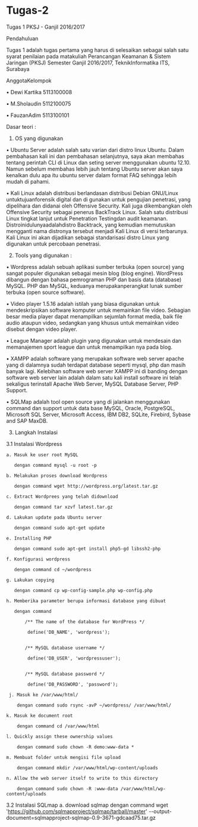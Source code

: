 # Tugas-2

Tugas 1 PKSJ - Ganjil 2016/2017

Pendahuluan

Tugas 1 adalah tugas pertama yang harus di selesaikan sebagai salah satu syarat penilaian pada matakuliah Perancangan Keamanan & Sistem Jaringan (PKSJ) Semester Ganjil 2016/2017, TeknikInformatika ITS, Surabaya

AnggotaKelompok

• Dewi Kartika 5113100008

• M.Sholaudin 5112100075

• FauzanAdim 5113100101

Dasar teori :

1.	OS yang digunakan

• Ubuntu Server adalah salah satu varian dari distro linux Ubuntu. Dalam pembahasan kali ini dan pembahasan selanjutnya, saya akan membahas tentang perintah CLI di Linux dan seting server menggunakan ubuntu 12.10. Namun sebelum membahas lebih jauh tentang Ubuntu server akan saya kenalkan dulu apa itu ubuntu server dalam format FAQ sehingga lebih mudah di pahami.

• Kali Linux adalah distribusi berlandasan distribusi Debian GNU/Linux untuktujuanforensik digital dan di gunakan untuk pengujian penetrasi, yang dipelihara dan didanai oleh Offensive Security. Kali juga dikembangkan oleh Offensive Security sebagai penerus BackTrack Linux. Salah satu distribusi Linux tingkat lanjut untuk Penetration Testingdan audit keamanan. Distroinidulunyaadalahdistro Backtrack, yang kemudian memutuskan mengganti nama distronya tersebut menjadi Kali Linux di versi terbarunya. Kali Linux ini akan dijadikan sebagai standarisasi distro Linux yang digunakan untuk percobaan penetrasi.

2.	Tools yang digunakan :

•	Wordpress adalah sebuah aplikasi sumber terbuka (open source) yang sangat populer digunakan sebagai mesin blog (blog engine). WordPress dibangun dengan bahasa pemrograman PHP dan basis data (database) MySQL. PHP dan MySQL, keduanya merupakanperangkat lunak sumber terbuka (open source software).

•	Video player 1.5.16 adalah istilah yang biasa digunakan untuk mendeskripsikan software komputer untuk memainkan file video.  Sebagian besar media player dapat menampilkan sejumlah format media, baik file audio ataupun video, sedangkan yang khusus untuk memainkan video disebut dengan video player.

•	League Manager adalah plugin yang digunakan untuk mendesain dan memanajemen sport league dan untuk menampilkan nya pada blog.

•	XAMPP adalah software yang merupakan software web server apache yang di dalamnya sudah terdapat database seperti mysql, php dan masih banyak lagi. Kelebihan software web server XAMPP ini di banding dengan software web server lain adalah dalam satu kali install software ini telah sekaligus terinstall Apache Web Server, MySQL Database Server, PHP Support.

•	SQLMap adalah tool open source yang di jalankan menggunakan command dan support untuk data base MySQL, Oracle, PostgreSQL, Microsoft SQL Server, Microsoft Access, IBM DB2, SQLite, Firebird, Sybase and SAP MaxDB.




3. Langkah Instalasi

  3.1 Instalasi Wordpress

    a. Masuk ke user root MySQL

       dengan command mysql -u root -p
 
    b. Melakukan proses download Wordpress

       dengan command wget http://wordpress.org/latest.tar.gz
  
    c. Extract Wordprees yang telah didownload
    
       dengan command tar xzvf latest.tar.gz
  
    d. Lakukan update pada Ubuntu server
  
       dengan command sudo apt-get update
  
    e. Installing PHP

       dengan command sudo apt-get install php5-gd libssh2-php
  
    f. Konfigurasi wordpress

       dengan command cd ~/wordpress
       
    g. Lakukan copying 

       dengan command cp wp-config-sample.php wp-config.php
  
    h. Memberika parameter berupa informasi database yang dibuat

       dengan command 
  
           /** The name of the database for WordPress */
  
            define('DB_NAME', 'wordpress');


           /** MySQL database username */

            define('DB_USER', 'wordpressuser');


           /** MySQL database password */

            define('DB_PASSWORD', 'password');
  
     j. Masuk ke /var/www/html/

        dengan command sudo rsync -avP ~/wordpress/ /var/www/html/

    k. Masuk ke document root

        dengan command cd /var/www/html

    l. Quickly assign these ownership values

        dengan command sudo chown -R demo:www-data *
  
    m. Membuat folder untuk mengisi file upload

        dengan command mkdir /var/www/html/wp-content/uploads
  
    n. Allow the web server itself to write to this directory

        dengan command sudo chown -R :www-data /var/www/html/wp-content/uploads
        
  
  3.2 Instalasi SQLmap
    a. download sqlmap
    dengan command wget 'https://github.com/sqlmapproject/sqlmap/tarball/master' --output-document=sqlmapproject-sqlmap-0.9-3671-gdcaad75.tar.gz

